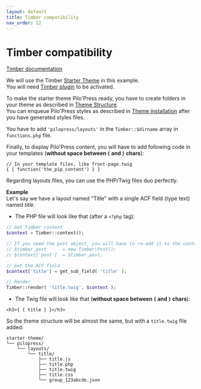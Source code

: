 ```yaml
---
layout: default
title: Timber compatibility
nav_order: 12
---
```


# Timber compatibility

[Timber documentation](https://timber.github.io/docs/)

We will use the Timber [Starter Theme](https://github.com/timber/starter-theme) in this example.  
You will need [Timber plugin](https://fr.wordpress.org/plugins/timber-library/) to be activated.

To make the starter theme Pilo'Press ready, you have to create folders in your theme as described in [Theme Structure](/PiloPress/docs/theme-structure).  
You can enqueue Pilo'Press styles as described in [Theme installation](/PiloPress/docs/theme-installation) after you have generated styles files.

You have to add `'pilopress/layouts'` in the `Timber::$dirname` array in `functions.php` file.

Finally, to display Pilo'Press content, you will have to add following code in your templates (**without space between `{` and `}` chars**):
~~~~twig
// In your template files, like front-page.twig
{ { function('the_pip_content') } }
~~~~

Regarding layouts files, you can use the PHP/Twig files duo perfectly.  

**Example**  
Let's say we have a layout named "Title" with a single ACF field (type text) named _title_.

- The PHP file will look like that (after a `<?php` tag):  


```php
// Get Timber context
$context = Timber::context();

// If you need the post object, you will have to re-add it to the context
// $timber_post      = new Timber\Post();
// $context['post']  = $timber_post;

// Get the ACF field
$context['title'] = get_sub_field( 'title' );

// Render
Timber::render( 'title.twig', $context );
```


- The Twig file will look like that (**without space between `{` and `}` chars**):  


~~~~twig
<h3>{ { title } }</h3>
~~~~

So the theme structure will be almost the same, but with a `title.twig` file added:  
```
starter-theme/
└── pilopress/
    └── layouts/
        └── title/
            ├── title.js
            ├── title.php
            ├── title.twig
            ├── title.css
            └── group_123abcde.json
```
